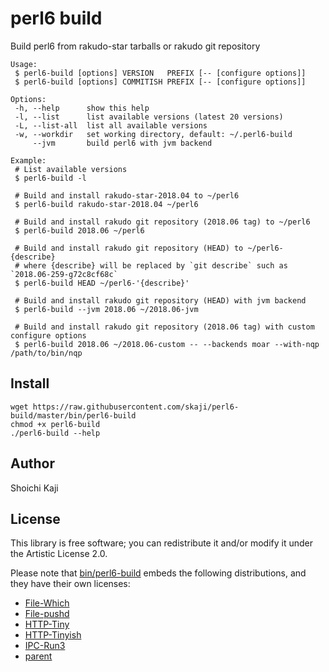 # perl6 build

Build perl6 from rakudo-star tarballs or rakudo git repository

```console
Usage:
 $ perl6-build [options] VERSION   PREFIX [-- [configure options]]
 $ perl6-build [options] COMMITISH PREFIX [-- [configure options]]

Options:
 -h, --help      show this help
 -l, --list      list available versions (latest 20 versions)
 -L, --list-all  list all available versions
 -w, --workdir   set working directory, default: ~/.perl6-build
     --jvm       build perl6 with jvm backend

Example:
 # List available versions
 $ perl6-build -l

 # Build and install rakudo-star-2018.04 to ~/perl6
 $ perl6-build rakudo-star-2018.04 ~/perl6

 # Build and install rakudo git repository (2018.06 tag) to ~/perl6
 $ perl6-build 2018.06 ~/perl6

 # Build and install rakudo git repository (HEAD) to ~/perl6-{describe}
 # where {describe} will be replaced by `git describe` such as `2018.06-259-g72c8cf68c`
 $ perl6-build HEAD ~/perl6-'{describe}'

 # Build and install rakudo git repository (HEAD) with jvm backend
 $ perl6-build --jvm 2018.06 ~/2018.06-jvm

 # Build and install rakudo git repository (2018.06 tag) with custom configure options
 $ perl6-build 2018.06 ~/2018.06-custom -- --backends moar --with-nqp /path/to/bin/nqp
```

## Install

```console
wget https://raw.githubusercontent.com/skaji/perl6-build/master/bin/perl6-build
chmod +x perl6-build
./perl6-build --help
```

## Author

Shoichi Kaji

## License

This library is free software; you can redistribute it and/or modify it under the Artistic License 2.0.

Please note that [bin/perl6-build](bin/perl6-build) embeds the following distributions, and they have their own licenses:

* [File-Which](https://metacpan.org/release/)
* [File-pushd](https://metacpan.org/release/File-pushd)
* [HTTP-Tiny](https://metacpan.org/release/HTTP-Tiny)
* [HTTP-Tinyish](https://metacpan.org/release/HTTP-Tinyish)
* [IPC-Run3](https://metacpan.org/release/IPC-Run3)
* [parent](https://metacpan.org/release/parent)
